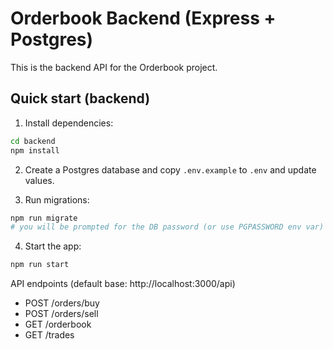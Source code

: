 # Orderbook Backend (Express + Postgres)

This is the backend API for the Orderbook project.

## Quick start (backend)

1. Install dependencies:
```bash
cd backend
npm install
```

2. Create a Postgres database and copy `.env.example` to `.env` and update values.

3. Run migrations:
```bash
npm run migrate
# you will be prompted for the DB password (or use PGPASSWORD env var)
```

4. Start the app:
```bash
npm run start
```

API endpoints (default base: http://localhost:3000/api)
- POST /orders/buy
- POST /orders/sell
- GET /orderbook
- GET /trades
